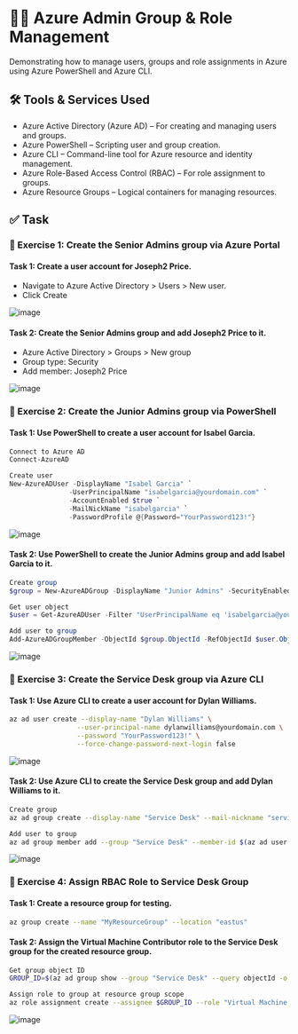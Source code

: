 # 👨‍💻 Azure Admin Group & Role Management
Demonstrating how to manage users, groups and role assignments in Azure using Azure PowerShell and Azure CLI.

## 🛠️ Tools & Services Used

- Azure Active Directory (Azure AD) – For creating and managing users and groups.
- Azure PowerShell – Scripting user and group creation.
- Azure CLI – Command-line tool for Azure resource and identity management.
- Azure Role-Based Access Control (RBAC) – For role assignment to groups.
- Azure Resource Groups – Logical containers for managing resources.

## ✅ Task
### 🔹 Exercise 1: Create the Senior Admins group via Azure Portal
####   Task 1: Create a user account for Joseph2 Price.

-  Navigate to Azure Active Directory > Users > New user.
-  Click Create

![image](https://github.com/user-attachments/assets/efdc677e-1e67-4ce9-8816-de1665a150a9)

  
####   Task 2: Create the Senior Admins group and add Joseph2 Price to it.
-  Azure Active Directory > Groups > New group
-  Group type: Security
-  Add member: Joseph2 Price  

![image](https://github.com/user-attachments/assets/0985840b-6dc4-45d7-8fde-66e3f5c1888d)


### 🔹 Exercise 2: Create the Junior Admins group via PowerShell
####   Task 1: Use PowerShell to create a user account for Isabel Garcia.

 ```powershell
Connect to Azure AD
Connect-AzureAD

Create user
New-AzureADUser -DisplayName "Isabel Garcia" `
                -UserPrincipalName "isabelgarcia@yourdomain.com" `
                -AccountEnabled $true `
                -MailNickName "isabelgarcia" `
                -PasswordProfile @{Password="YourPassword123!"}
  ```

![image](https://github.com/user-attachments/assets/ab753bfb-0e27-40f4-8cc7-61216b71ea0a)


####   Task 2: Use PowerShell to create the Junior Admins group and add Isabel Garcia to it.

 ```powershell
Create group
$group = New-AzureADGroup -DisplayName "Junior Admins" -SecurityEnabled $true -MailEnabled $false -MailNickName "junioradmins"

Get user object
$user = Get-AzureADUser -Filter "UserPrincipalName eq 'isabelgarcia@yourdomain.com'"

Add user to group
Add-AzureADGroupMember -ObjectId $group.ObjectId -RefObjectId $user.ObjectId
  ```

![image](https://github.com/user-attachments/assets/ea3763a3-6d71-42d8-8f1a-acd9042987bc)



### 🔹 Exercise 3: Create the Service Desk group via Azure CLI
####   Task 1: Use Azure CLI to create a user account for Dylan Williams.

 ```bash
az ad user create --display-name "Dylan Williams" \
                  --user-principal-name dylanwilliams@yourdomain.com \
                  --password "YourPassword123!" \
                  --force-change-password-next-login false
 ```

![image](https://github.com/user-attachments/assets/32a5282d-07a2-4156-9bfa-aa7b007f6d7c)


####   Task 2: Use Azure CLI to create the Service Desk group and add Dylan Williams to it.

```bash
Create group
az ad group create --display-name "Service Desk" --mail-nickname "servicedesk"

Add user to group
az ad group member add --group "Service Desk" --member-id $(az ad user show --id dylanwilliams@yourdomain.com --query objectId -o tsv)

 ```

![image](https://github.com/user-attachments/assets/57a40d97-1f67-420b-a770-a86a060dd8db)


### 🔹 Exercise 4: Assign RBAC Role to Service Desk Group
####   Task 1: Create a resource group for testing.

```bash
az group create --name "MyResourceGroup" --location "eastus"
 ```
####   Task 2: Assign the Virtual Machine Contributor role to the Service Desk group for the created resource group.

```bash
Get group object ID
GROUP_ID=$(az ad group show --group "Service Desk" --query objectId -o tsv)

Assign role to group at resource group scope
az role assignment create --assignee $GROUP_ID --role "Virtual Machine Contributor" --scope /subscriptions/{subscription-id}/resourceGroups/MyResourceGroup
 ```
![image](https://github.com/user-attachments/assets/0103fa63-8d50-40fd-aa9c-236c2f26eca2)


